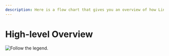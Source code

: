 ```yaml
---
description: Here is a flow chart that gives you an overview of how Linguo works.
---
```


# High-level Overview

![Follow the legend.](<../.gitbook/assets/tree (1).jpg>)
